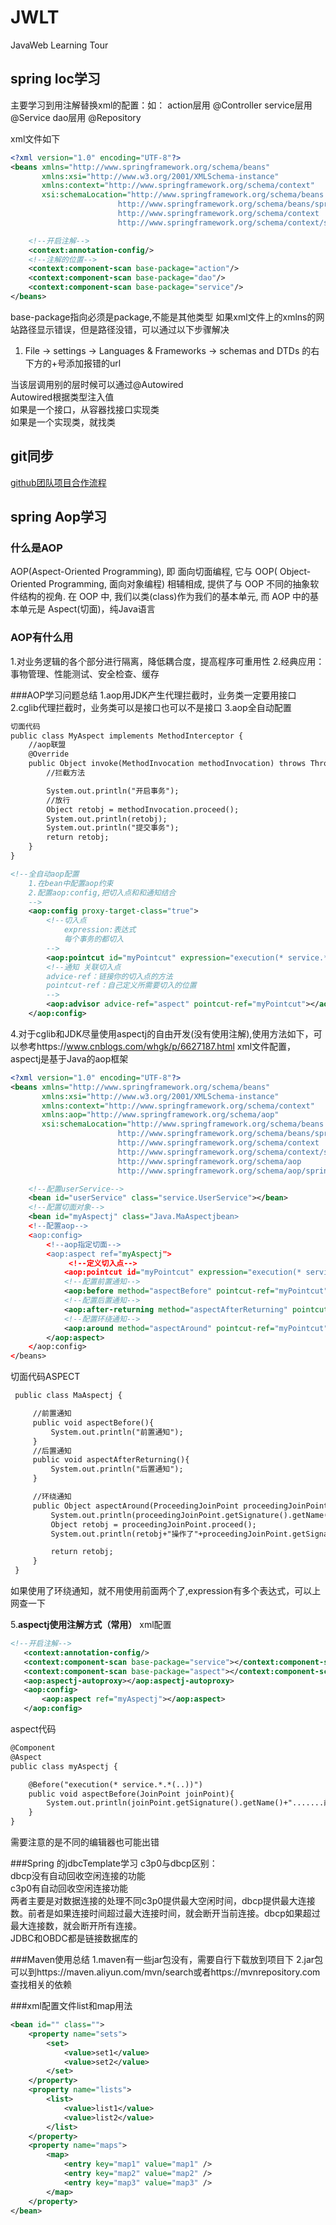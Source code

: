 # JWLT
JavaWeb Learning Tour

## spring Ioc学习
主要学习到用注解替换xml的配置：如：
action层用 @Controller
service层用 @Service
dao层用 @Repository

xml文件如下
```xml
<?xml version="1.0" encoding="UTF-8"?>
<beans xmlns="http://www.springframework.org/schema/beans"
       xmlns:xsi="http://www.w3.org/2001/XMLSchema-instance"
       xmlns:context="http://www.springframework.org/schema/context"
       xsi:schemaLocation="http://www.springframework.org/schema/beans
                        http://www.springframework.org/schema/beans/spring-beans.xsd
                        http://www.springframework.org/schema/context
                        http://www.springframework.org/schema/context/spring-context.xsd">

    <!--开启注解-->
    <context:annotation-config/>
    <!--注解的位置-->
    <context:component-scan base-package="action"/>
    <context:component-scan base-package="dao"/>
    <context:component-scan base-package="service"/>
</beans>
```

base-package指向必须是package,不能是其他类型
如果xml文件上的xmlns的网站路径显示错误，但是路径没错，可以通过以下步骤解决
1. File -> settings -> Languages & Frameworks -> schemas and DTDs 的右下方的+号添加报错的url

当该层调用别的层时候可以通过@Autowired  
Autowired根据类型注入值  
如果是一个接口，从容器找接口实现类  
如果是一个实现类，就找类  

## git同步
<a href="https://www.cnblogs.com/schaepher/p/4933873.html" >github团队项目合作流程</a>

## spring Aop学习
### 什么是AOP
AOP(Aspect-Oriented Programming), 即 面向切面编程, 它与 OOP( Object-Oriented Programming, 面向对象编程) 相辅相成, 提供了与 OOP 不同的抽象软件结构的视角.
在 OOP 中, 我们以类(class)作为我们的基本单元, 而 AOP 中的基本单元是 Aspect(切面)，纯Java语言

### AOP有什么用
 1.对业务逻辑的各个部分进行隔离，降低耦合度，提高程序可重用性
 2.经典应用：事物管理、性能测试、安全检查、缓存
 
###AOP学习问题总结
 1.aop用JDK产生代理拦截时，业务类一定要用接口
 2.cglib代理拦截时，业务类可以是接口也可以不是接口
 3.aop全自动配置
 ```xml
 切面代码
 public class MyAspect implements MethodInterceptor {
     //aop联盟
     @Override
     public Object invoke(MethodInvocation methodInvocation) throws Throwable {
         //拦截方法

         System.out.println("开启事务");
         //放行
         Object retobj = methodInvocation.proceed();
         System.out.println(retobj);
         System.out.println("提交事务");
         return retobj;
     }
 }
 ```
 ```xml
 <!--全自动aop配置
     1.在bean中配置aop约束
     2.配置aop:config,把切入点和和通知结合
     -->
     <aop:config proxy-target-class="true">
         <!--切入点
             expression:表达式
             每个事务的都切入
         -->
         <aop:pointcut id="myPointcut" expression="execution(* service.*.*(..))"/>
         <!--通知 关联切入点
         advice-ref：链接你的切入点的方法
         pointcut-ref：自己定义所需要切入的位置
         -->
         <aop:advisor advice-ref="aspect" pointcut-ref="myPointcut"></aop:advisor>
     </aop:config>
 ```
 4.对于cglib和JDK尽量使用aspectj的自由开发(没有使用注解),使用方法如下，可以参考https://www.cnblogs.com/whgk/p/6627187.html
 xml文件配置，aspectj是基于Java的aop框架
 ```xml
 <?xml version="1.0" encoding="UTF-8"?>
 <beans xmlns="http://www.springframework.org/schema/beans"
        xmlns:xsi="http://www.w3.org/2001/XMLSchema-instance"
        xmlns:context="http://www.springframework.org/schema/context"
        xmlns:aop="http://www.springframework.org/schema/aop"
        xsi:schemaLocation="http://www.springframework.org/schema/beans
                         http://www.springframework.org/schema/beans/spring-beans.xsd
                         http://www.springframework.org/schema/context
                         http://www.springframework.org/schema/context/spring-context.xsd
                         http://www.springframework.org/schema/aop
                         http://www.springframework.org/schema/aop/spring-aop.xsd">

     <!--配置userService-->
     <bean id="userService" class="service.UserService"></bean>
     <!--配置切面对象-->
     <bean id="myAspectj" class="Java.MaAspectjbean>
     <!--配置aop-->
     <aop:config>
         <!--aop指定切面-->
         <aop:aspect ref="myAspectj">
              <!--定义切入点-->
             <aop:pointcut id="myPointcut" expression="execution(* service.*.*(..))"/>
             <!--配置前置通知-->
             <aop:before method="aspectBefore" pointcut-ref="myPointcut"></aop:before>
             <!--配置后置通知-->
             <aop:after-returning method="aspectAfterReturning" pointcut-ref="myPointcut"></aop:after-returning>
             <!--配置环绕通知-->
             <aop:around method="aspectAround" pointcut-ref="myPointcut"></aop:around>
         </aop:aspect>
     </aop:config>
 </beans>
 ```
 切面代码ASPECT
 ```xml
  public class MaAspectj {

      //前置通知
      public void aspectBefore(){
          System.out.println("前置通知");
      }
      //后置通知
      public void aspectAfterReturning(){
          System.out.println("后置通知");
      }

      //环绕通知
      public Object aspectAround(ProceedingJoinPoint proceedingJoinPoint) throws Throwable{
          System.out.println(proceedingJoinPoint.getSignature().getName());
          Object retobj = proceedingJoinPoint.proceed();
          System.out.println(retobj+"操作了"+proceedingJoinPoint.getSignature().getName());

          return retobj;
      }
  }
  ```
 如果使用了环绕通知，就不用使用前面两个了,expression有多个表达式，可以上网查一下

 5.<strong>aspectj使用注解方式（常用）</strong>
 xml配置
 ```xml
 <!--开启注解-->
    <context:annotation-config/>
    <context:component-scan base-package="service"></context:component-scan>
    <context:component-scan base-package="aspect"></context:component-scan>
    <aop:aspectj-autoproxy></aop:aspectj-autoproxy>
    <aop:config>
        <aop:aspect ref="myAspectj"></aop:aspect>
    </aop:config>
```
aspect代码
```xml
@Component
@Aspect
public class myAspectj {

    @Before("execution(* service.*.*(..))")
    public void aspectBefore(JoinPoint joinPoint){
        System.out.println(joinPoint.getSignature().getName()+".......前置通知");
    }
}
```
需要注意的是不同的编辑器也可能出错

###Spring 的jdbcTemplate学习
c3p0与dbcp区别：<br>
dbcp没有自动回收空闲连接的功能<br>
c3p0有自动回收空闲连接功能<br>
两者主要是对数据连接的处理不同c3p0提供最大空闲时间，dbcp提供最大连接数。前者是如果连接时间超过最大连接时间，就会断开当前连接。dbcp如果超过最大连接数，就会断开所有连接。<br>
JDBC和OBDC都是链接数据库的




###Maven使用总结
 1.maven有一些jar包没有，需要自行下载放到项目下
 2.jar包可以到https://maven.aliyun.com/mvn/search或者https://mvnrepository.com查找相关的依赖

###xml配置文件list和map用法
 ```xml
 <bean id="" class="">
     <property name="sets">
         <set>
             <value>set1</value>
             <value>set2</value>
         </set>
     </property>
     <property name="lists">
         <list>
             <value>list1</value>
             <value>list2</value>
         </list>
     </property>
     <property name="maps">
         <map>
             <entry key="map1" value="map1" />
             <entry key="map2" value="map2" />
             <entry key="map3" value="map3" />
         </map>
     </property>
 </bean>
 ```
 